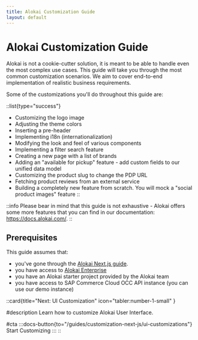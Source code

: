 ```yaml
---
title: Alokai Customization Guide
layout: default
---
```


# Alokai Customization Guide

Alokai is not a cookie-cutter solution, it is meant to be able to handle even the most complex use cases. This guide will take you through the most common customization scenarios. We aim to cover end-to-end implementation of realistic business requirements.

Some of the customizations you'll do throughout this guide are:

::list{type="success"}
- Customizing the logo image
- Adjusting the theme colors
- Inserting a pre-header
- Implementing i18n (internationalization)
- Modifying the look and feel of various components
- Implementing a filter search feature
- Creating a new page with a list of brands
- Adding an "available for pickup" feature - add custom fields to our unified data model
- Customizing the product slug to change the PDP URL
- Fetching product reviews from an external service
- Building a completely new feature from scratch. You will mock a "social product images" feature
::

::info
Please bear in mind that this guide is not exhaustive - Alokai offers some more features that you can find in our
documentation: <https://docs.alokai.com/>.
::


## Prerequisites

This guide assumes that:

- you've gone through the [Alokai Next.js guide](/guides/alokai-essentials/alokai-next-js).
- you have access to [Alokai Enterprise](https://docs.alokai.com/enterprise)
- you have an Alokai starter project provided by the Alokai team
- you have access to SAP Commerce Cloud OCC API instance (you can use our demo instance)


::card{title="Next: UI Customization" icon="tabler:number-1-small" }

#description
Learn how to customize Alokai User Interface.

#cta
:::docs-button{to="/guides/customization-next-js/ui-customizations"}
Start Customizing
:::
::